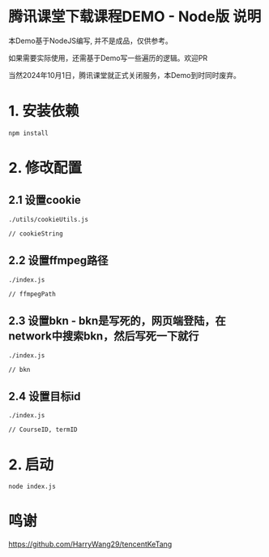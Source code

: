 # 腾讯课堂下载课程DEMO - Node版 说明

本Demo基于NodeJS编写, 并不是成品，仅供参考。

如果需要实际使用，还需基于Demo写一些遍历的逻辑。欢迎PR

当然2024年10月1日，腾讯课堂就正式关闭服务，本Demo到时同时废弃。

# 1. 安装依赖

```
npm install
```

# 2. 修改配置

## 2.1 设置cookie
```
./utils/cookieUtils.js

// cookieString
```

## 2.2 设置ffmpeg路径
```
./index.js

// ffmpegPath
```

## 2.3 设置bkn - bkn是写死的，网页端登陆，在network中搜索bkn，然后写死一下就行
```
./index.js

// bkn
```

## 2.4 设置目标id

```
./index.js

// CourseID, termID
```

# 2. 启动

```
node index.js
```


# 鸣谢
https://github.com/HarryWang29/tencentKeTang
